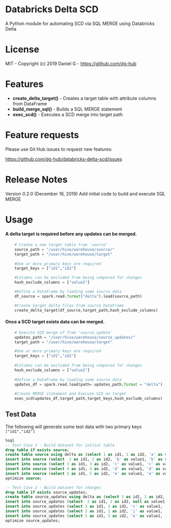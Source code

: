# Databricks Delta SCD
A Python module for automating SCD via SQL MERGE using Databricks Delta

# License 
MIT - Copyright (c) 2019 Daniel G - https://github.com/dg-hub

# Features

* **create_delta_target()** -  Creates a target table with attribute columns from DataFrame
* **build_merge_sql()** -  Builds a SQL MERGE statement
* **exec_scd()** - Executes a SCD merge into target path

# Feature requests
Please use Git Hub issues to request new features:

  https://github.com/dg-hub/databricks-delta-scd/issues


# Release Notes

Version 0.2.0 (December 16, 2019) Add initial code to build and execute SQL MERGE

# Usage

#### A delta target is required before any updates can be merged.

```python
    # Create a new target table from 'source'
    source_path = "/user/hive/warehouse/source/"
    target_path = "/user/hive/warehouse/target"
    
    #One or more primary keys are required
    target_keys = ["id1","id2"]

    #Columns can be excluded from being compared for changes
    hash_exclude_columns = ["value2"]

    #Define a DataFrame by loading some source data
    df_source = spark.read.format("delta").load(source_path)

    #Create target delta files from source DataFrame
    create_delta_target(df_source,target_path,hash_exclude_columns)
```

#### Once a SCD target exists data can be merged.

```python
    # Execute SCD merge of from 'source_update'
    updates_path = "/user/hive/warehouse/source_updates/"
    target_path = "/user/hive/warehouse/target"

    #One or more primary keys are required
    target_keys = ["id1","id2"]
    
    #Columns can be excluded from being compared for changes
    hash_exclude_columns = ["value2"]
    
    #Define a DataFrame by loading some source data
    updates_df = spark.read.load(path= updates_path,format = "delta")
    
    #Create MERGE statement and Execute SCD on target
    exec_scd(updates_df,target_path,target_keys,hash_exclude_columns)
```

## Test Data

The following will generate some test data with two primary keys `["id1","id2"]`

```sql
%sql
-- Test Case 1 - Build dataset for initial table
drop table if exists source;
create table source using delta as (select 1 as id1, 1 as id2, 'a' as value1, 'a' as value2);
insert into source (select  2 as id1, 2 as id2, 'b' as value1, 'b' as value2);
insert into source (select 3 as id1, 3 as id2, 'c' as value1, 'c' as value2);
insert into source (select 4 as id1, 4 as id2, 'd' as value1, 'd' as value2); -- removed in source_changes
insert into source (select 5 as id1, 5 as id2, 'e' as value1, 'e' as value2);
optimize source;

-- Test Case 2 - Build dataset for changes
drop table if exists source_updates;
create table source_updates using delta as (select 1 as id1, 1 as id2, 'a2' as value1, 'a' as value2); -- value1 change
insert into source_updates (select  2 as id1, 2 as id2, null as value1, 'b' as value2); -- value1 -> null change
insert into source_updates (select 3 as id1, 3 as id2, 'c' as value1, 'c' as value2); -- no change
insert into source_updates (select 2 as id1, 1 as id2, 'j' as value1, 'j' as value2); -- variant pk value (new row)
insert into source_updates (select 5 as id1, 5 as id2, 'e' as value1, 'e2' as value2); -- value2 change
optimize source_updates;
```

